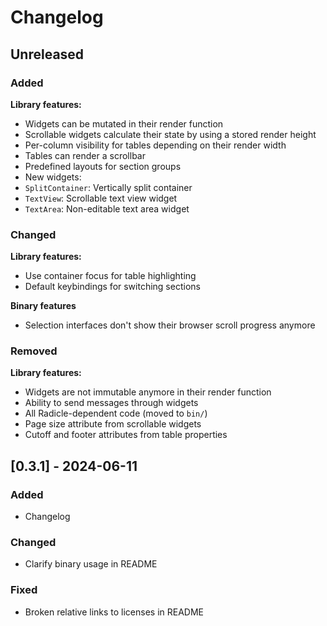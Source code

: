 # Changelog

## Unreleased

### Added

**Library features:**

- Widgets can be mutated in their render function
- Scrollable widgets calculate their state by using a stored render height
- Per-column visibility for tables depending on their render width
- Tables can render a scrollbar
- Predefined layouts for section groups
- New widgets:
- `SplitContainer`: Vertically split container
- `TextView`: Scrollable text view widget
- `TextArea`: Non-editable text area widget

### Changed

**Library features:**

- Use container focus for table highlighting
- Default keybindings for switching sections

**Binary features**

- Selection interfaces don't show their browser scroll progress anymore

### Removed

**Library features:**

- Widgets are not immutable anymore in their render function
- Ability to send messages through widgets
- All Radicle-dependent code (moved to `bin/`)
- Page size attribute from scrollable widgets
- Cutoff and footer attributes from table properties

## [0.3.1] - 2024-06-11

### Added

- Changelog

### Changed

- Clarify binary usage in README

### Fixed

- Broken relative links to licenses in README